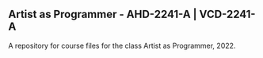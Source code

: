 ## Artist as Programmer - AHD-2241-A | VCD-2241-A ##

A repository for course files for the class Artist as Programmer, 2022. 
